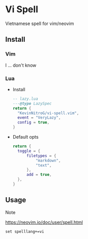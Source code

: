# Vi Spell

Vietnamese spell for vim/neovim

## Install

### Vim

I ... don't know

### Lua

- Install
  ```lazy.lua
  -- lazy.lua
  ---@type LazySpec
  return {
  	"KevinNitroG/vi-spell.vim",
  	event = "VeryLazy",
  	config = true,
  }
  ```
- Default opts
  ```lua
  return {
  	toggle = {
  		filetypes = {
  			"markdown",
  			"text",
  		},
  		add = true,
  	},
  }
  ```

## Usage

> [!NOTE]
> <https://neovim.io/doc/user/spell.html>

```vim
set spelllang+=vi
```

